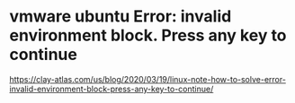 
# vmware ubuntu Error: invalid environment block. Press any key to continue

https://clay-atlas.com/us/blog/2020/03/19/linux-note-how-to-solve-error-invalid-environment-block-press-any-key-to-continue/
